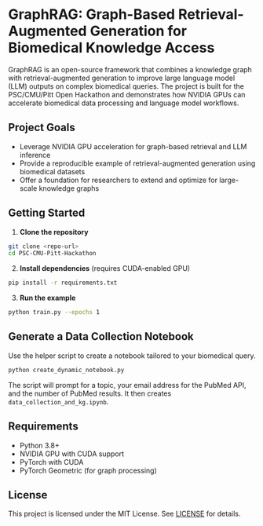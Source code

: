 # GraphRAG: Graph-Based Retrieval-Augmented Generation for Biomedical Knowledge Access

GraphRAG is an open-source framework that combines a knowledge graph with retrieval-augmented generation to improve large language model (LLM) outputs on complex biomedical queries. The project is built for the PSC/CMU/Pitt Open Hackathon and demonstrates how NVIDIA GPUs can accelerate biomedical data processing and language model workflows.

## Project Goals
- Leverage NVIDIA GPU acceleration for graph-based retrieval and LLM inference
- Provide a reproducible example of retrieval-augmented generation using biomedical datasets
- Offer a foundation for researchers to extend and optimize for large-scale knowledge graphs

## Getting Started
1. **Clone the repository**
```bash
git clone <repo-url>
cd PSC-CMU-Pitt-Hackathon
```

2. **Install dependencies** (requires CUDA-enabled GPU)
```bash
pip install -r requirements.txt
```

3. **Run the example**
```bash
python train.py --epochs 1
```

## Generate a Data Collection Notebook
Use the helper script to create a notebook tailored to your biomedical query.
```bash
python create_dynamic_notebook.py
```
The script will prompt for a topic, your email address for the PubMed API, and the number of PubMed results. It then creates `data_collection_and_kg.ipynb`.

## Requirements
- Python 3.8+
- NVIDIA GPU with CUDA support
- PyTorch with CUDA
- PyTorch Geometric (for graph processing)

## License
This project is licensed under the MIT License. See [LICENSE](LICENSE) for details.


